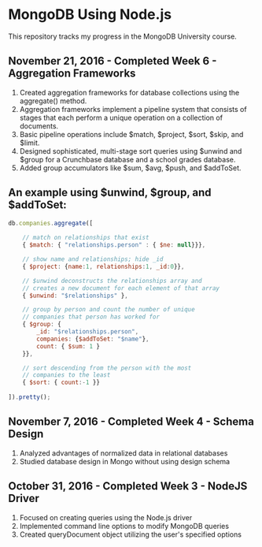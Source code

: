 # MongoDB Using Node.js

This repository tracks my progress in the MongoDB University course.

## November 21, 2016 - Completed Week 6 - Aggregation Frameworks
1. Created aggregation frameworks for database collections using the aggregate() method. 
2. Aggregation frameworks implement a pipeline system that consists of stages that each perform a unique operation on a collection of documents.
3. Basic pipeline operations include $match, $project, $sort, $skip, and $limit.
4. Designed sophisticated, multi-stage sort queries using $unwind and $group for a Crunchbase database and a school grades database.
5. Added group accumulators like $sum, $avg, $push, and $addToSet.

## An example using $unwind, $group, and $addToSet:

```` javascript
db.companies.aggregate([
	
	// match on relationships that exist
	{ $match: { "relationships.person" : { $ne: null}}},

	// show name and relationships; hide _id
	{ $project: {name:1, relationships:1, _id:0}},

	// $unwind deconstructs the relationships array and 
    // creates a new document for each element of that array
	{ $unwind: "$relationships" },

	// group by person and count the number of unique
	// companies that person has worked for
	{ $group: {
		_id: "$relationships.person",
		companies: {$addToSet: "$name"},
		count: { $sum: 1 }
	}},

	// sort descending from the person with the most 
	// companies to the least
	{ $sort: { count:-1 }}
	
]).pretty();

````

## November 7, 2016 - Completed Week 4 - Schema Design
1. Analyzed advantages of normalized data in relational databases
2. Studied database design in Mongo without using design schema

## October 31, 2016 - Completed Week 3 - NodeJS Driver
1. Focused on creating queries using the Node.js driver
2. Implemented command line options to modify MongoDB queries
3. Created queryDocument object utilizing the user's specified options


